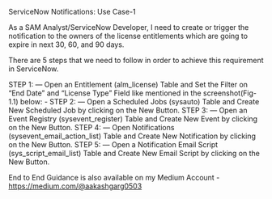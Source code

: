 ServiceNow Notifications: Use Case-1

As a SAM Analyst/ServiceNow Developer, I need to create or trigger the notification to the owners of the license entitlements which are going to expire in next 30, 60, and 90 days.

There are 5 steps that we need to follow in order to achieve this requirement in ServiceNow.

STEP 1: — Open an Entitlement (alm_license) Table and Set the Filter on “End Date” and “License Type” Field like mentioned in the screenshot(Fig-1.1) below: -
STEP 2: — Open a Scheduled Jobs (sysauto) Table and Create New Scheduled Job by clicking on the New Button.
STEP 3: — Open an Event Registry (sysevent_register) Table and Create New Event by clicking on the New Button.
STEP 4: — Open Notifications (sysevent_email_action_list) Table and Create New Notification by clicking on the New Button.
STEP 5: — Open a Notification Email Script (sys_script_email_list) Table and Create New Email Script by clicking on the New Button.

End to End Guidance is also available on my Medium Account - https://medium.com/@aakashgarg0503
